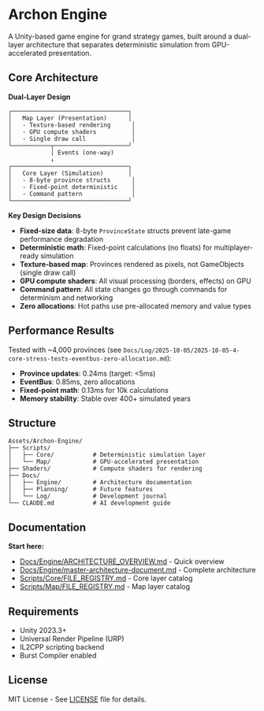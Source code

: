 # Archon Engine

A Unity-based game engine for grand strategy games, built around a dual-layer architecture that separates deterministic simulation from GPU-accelerated presentation.

## Core Architecture

**Dual-Layer Design**
```
┌─────────────────────────────────┐
│   Map Layer (Presentation)      │
│   - Texture-based rendering      │
│   - GPU compute shaders          │
│   - Single draw call             │
└───────────┬─────────────────────┘
            │ Events (one-way)
            ↓
┌─────────────────────────────────┐
│   Core Layer (Simulation)       │
│   - 8-byte province structs      │
│   - Fixed-point deterministic    │
│   - Command pattern              │
└─────────────────────────────────┘
```

**Key Design Decisions**
- **Fixed-size data**: 8-byte `ProvinceState` structs prevent late-game performance degradation
- **Deterministic math**: Fixed-point calculations (no floats) for multiplayer-ready simulation
- **Texture-based map**: Provinces rendered as pixels, not GameObjects (single draw call)
- **GPU compute shaders**: All visual processing (borders, effects) on GPU
- **Command pattern**: All state changes go through commands for determinism and networking
- **Zero allocations**: Hot paths use pre-allocated memory and value types

## Performance Results

Tested with ~4,000 provinces (see `Docs/Log/2025-10-05/2025-10-05-4-core-stress-tests-eventbus-zero-allocation.md`):
- **Province updates**: 0.24ms (target: <5ms)
- **EventBus**: 0.85ms, zero allocations
- **Fixed-point math**: 0.13ms for 10k calculations
- **Memory stability**: Stable over 400+ simulated years

## Structure

```
Assets/Archon-Engine/
├── Scripts/
│   ├── Core/           # Deterministic simulation layer
│   └── Map/            # GPU-accelerated presentation
├── Shaders/            # Compute shaders for rendering
├── Docs/
│   ├── Engine/         # Architecture documentation
│   ├── Planning/       # Future features
│   └── Log/            # Development journal
└── CLAUDE.md           # AI development guide
```

## Documentation

**Start here:**
- [Docs/Engine/ARCHITECTURE_OVERVIEW.md](Docs/Engine/ARCHITECTURE_OVERVIEW.md) - Quick overview
- [Docs/Engine/master-architecture-document.md](Docs/Engine/master-architecture-document.md) - Complete architecture
- [Scripts/Core/FILE_REGISTRY.md](Scripts/Core/FILE_REGISTRY.md) - Core layer catalog
- [Scripts/Map/FILE_REGISTRY.md](Scripts/Map/FILE_REGISTRY.md) - Map layer catalog

## Requirements

- Unity 2023.3+
- Universal Render Pipeline (URP)
- IL2CPP scripting backend
- Burst Compiler enabled

## License

MIT License - See [LICENSE](LICENSE) file for details.
